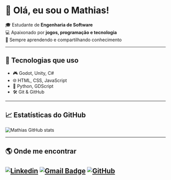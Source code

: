 # 👋 Olá, eu sou o Mathias!

🎓 Estudante de **Engenharia de Software**  
💻 Apaixonado por **jogos, programação e tecnologia**  
🚀 Sempre aprendendo e compartilhando conhecimento  

---

## 🚀 Tecnologias que uso
- 🎮 Godot, Unity, C#
- 🌐 HTML, CSS, JavaScript
- 🐍 Python, GDScript
- 🛠️ Git & GitHub

---

## 📈 Estatísticas do GitHub
![Mathias GitHub stats](https://github-readme-stats.vercel.app/api?username=SEU_USUARIO&show_icons=true&theme=radical)

---

## 🌎 Onde me encontrar
[![Linkedin](https://img.shields.io/badge/-username-blue?style=flat-square&logo=Linkedin&logoColor=white&link=LINK-DO-SEU-LINKEDIN)](LINK-DO-SEU-LINKEDIN)
[![Gmail Badge](https://img.shields.io/badge/-mathiasaraujo508@gmail.com-006bed?style=flat-square&logo=Gmail&logoColor=white&link=mailto:mathiasaraujo508@gmail.com)](mailto:mathiasaraujo508@gmail.com)
[![GitHub](https://img.shields.io/github/followers/iuricode?label=follow&style=social)](https://github.com/MathiasTAR)
---


